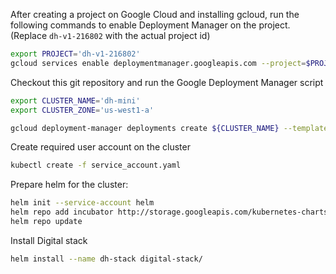 After creating a project on Google Cloud and installing gcloud, run the following commands to enable Deployment Manager on the project.
 (Replace `dh-v1-216802` with the actual project id)
```sh
export PROJECT='dh-v1-216802'
gcloud services enable deploymentmanager.googleapis.com --project=$PROJECT
```

Checkout this git repository and run the Google Deployment Manager script

```sh
export CLUSTER_NAME='dh-mini'
export CLUSTER_ZONE='us-west1-a'

gcloud deployment-manager deployments create ${CLUSTER_NAME} --template=k8s.py  --properties=CLUSTER_NAME:${CLUSTER_NAME},CLUSTER_ZONE:${CLUSTER_ZONE},NUM_NODES:4  --project=$PROJECT
```

Create required user account on the cluster

```sh
kubectl create -f service_account.yaml
```

Prepare helm for the cluster:

```sh
helm init --service-account helm
helm repo add incubator http://storage.googleapis.com/kubernetes-charts-incubator
helm repo update
```

Install Digital stack  
```sh
helm install --name dh-stack digital-stack/
```


